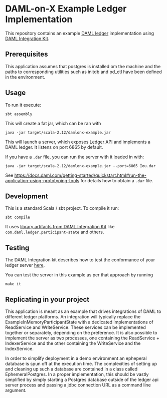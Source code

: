 # DAML-on-X Example Ledger Implementation

This repository contains an example [DAML
ledger](https://docs.daml.com/concepts/ledger-model/index.html) implementation
using [DAML Integration
Kit](https://docs.daml.com/daml-integration-kit/index.html).

## Prerequisites

This application assumes that postgres is installed om the machine and the
paths to corresponding utilities such as initdb and pd_ctl have been defined in the
environment.


## Usage

To run it execute:

    sbt assembly

This will create a fat jar, which can be ran with

    java -jar target/scala-2.12/damlonx-example.jar

This will launch a server, which exposes [Ledger
API](https://docs.daml.com/app-dev/ledger-api-introduction/index.html) and
implements a DAML ledger. It listens on port 6865 by default.

If you have a `.dar` file, you can run the server with it loaded in with:

    java -jar target/scala-2.12/damlonx-example.jar --port=6865 Iou.dar

See https://docs.daml.com/getting-started/quickstart.html#run-the-application-using-prototyping-tools
for details how to obtain a `.dar` file.

## Development

This is a standard Scala / sbt project. To compile it run:

    sbt compile

It uses [library artifacts from DAML Integration
Kit](https://docs.daml.com/daml-integration-kit/index.html#library-infrastructure-overview)
like `com.daml.ledger.participant-state` and others.

## Testing

The DAML Integration kit describes how to test the conformance of your ledger
server
[here](https://docs.daml.com/daml-integration-kit/index.html#integration-kit-testing).

You can test the server in this example as per that approach by running

    make it

## Replicating in your project

This application is meant as an example that drives integrations of DAML to 
different ledger platforms. An integration will typically replace the
ExampleInMemoryParticipantState with a dedicated implementations of ReadService 
and WriteService. These services can be implemented together or separately,
depending on the preference. It is also possible to implement the server as two
processes, one containing the ReadService + IndexerService and the other 
containing the WriteService and the IndexService.

In order to simplify deployment in a demo environment
an epheperal database is spun off at the execution time. The complexities of setting
up and cleaning up such a database are contained in a class called EphemeralPostgres.
In a proper implementation, this should be vastly simplified by simply starting a 
Postgres database outside of the ledger api server process and passing a jdbc
connection URL as a command line argument.  